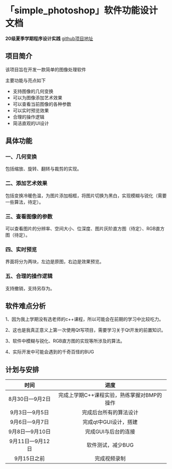 # 「simple_photoshop」软件功能设计文档

**20级夏季学期程序设计实践**    [github项目地址](https://github.com/z-yyy/simple_photoshop)



##  项目简介

  该项目旨在开发一款简单的图像处理软件

  主要功能与亮点如下

* 支持图像的几何变换
* 可以为图像添加艺术效果
* 可以查看当前图像的各种参数
* 可以实时预览效果
* 合理的操作逻辑
* 简洁直观的UI设计
## 具体功能
###  一、几何变换

包括缩放、旋转、翻转与裁剪的实现。

### 二、添加艺术效果

包括变换冷暖色温，为图片添加相框，将图片切换为黑白，实现模糊与锐化（需要一些算法，待定）。

### 三、查看图像的参数

可以查看图片的分辨率、空间大小、位深度、图片灰阶直方图（待定）、RGB直方图（待定）。

### 四、实时预览

界面将分为两块，左边是原图，右边是效果预览。

### 五、合理的操作逻辑

支持撤销，支持另存为。

## 软件难点分析

1、因为我上学期没有选老师的c++课程，所以可能会在前期的学习中比较吃力。

2、这也是我真正意义上第一次使用Qt写项目，需要学习关于Qt开发的前置知识。

3、软件中模糊与锐化、RGB直方图的实现等所涉及的算法。

4、实际开发中可能会遇到的千奇百怪的BUG

## 计划与安排

|      时间       |                    进度                    |
| :-------------: | :----------------------------------------: |
| 8月30日—9月2日  | 完成上学期C++课程实验，熟练掌握对BMP的操作 |
|  9月3日—9月5日  |           完成后台所有的算法设计           |
|  9月6日—9月7日  |           完成qt中GUI设计，搭建            |
| 9月8日—9月10日  |            完成GUI与后台的连接             |
| 9月11日—9月12日 |             软件测试，减少BUG              |
|   9月15日之前   |                完成视频录制                |

